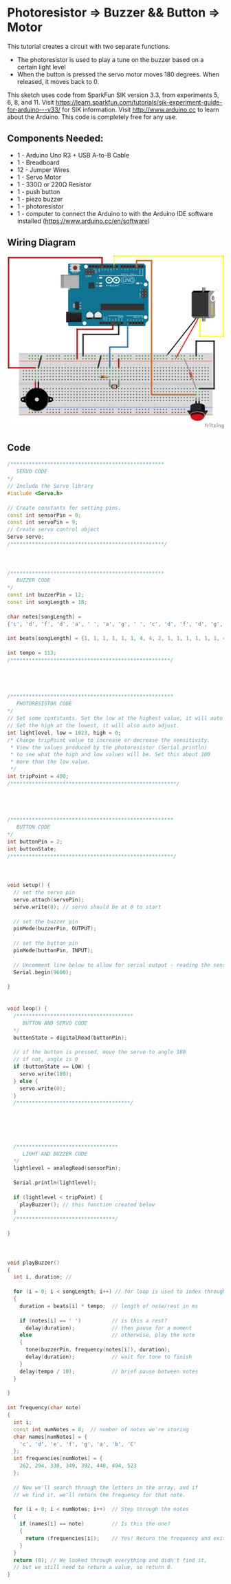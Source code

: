 # Photoresistor => Buzzer && Button => Motor

This tutorial creates a circuit with two separate functions.
  - The photoresistor is used to play a tune on the buzzer based on a certain light level
  - When the button is pressed the servo motor moves 180 degrees. When released, it moves back to 0.


This sketch uses code from SparkFun SIK version 3.3, from experiments 5, 6, 8, and 11.
Visit https://learn.sparkfun.com/tutorials/sik-experiment-guide-for-arduino---v33/ for SIK information.
Visit http://www.arduino.cc to learn about the Arduino.
This code is completely free for any use.

## Components Needed:

- 1 - Arduino Uno R3 + USB A-to-B Cable
- 1 - Breadboard
- 12 - Jumper Wires
- 1 - Servo Motor
- 1 - 330Ω or 220Ω Resistor
- 1 - push button
- 1 - piezo buzzer
- 1 - photoresistor
- 1 - computer to connect the Arduino to with the Arduino IDE software installed (https://www.arduino.cc/en/software)

## Wiring Diagram

![wiring diagram](photo-buzzer-button-servo_bb.png)

## Code

```c++
/**************************************************
   SERVO CODE
*/
// Include the Servo library
#include <Servo.h>

// Create constants for setting pins.
const int sensorPin = 0;
const int servoPin = 9;
// Create servo control object
Servo servo;
/**************************************************/



/**************************************************
   BUZZER CODE
*/
const int buzzerPin = 12;
const int songLength = 18;

char notes[songLength] =
{'c', 'd', 'f', 'd', 'a', ' ', 'a', 'g', ' ', 'c', 'd', 'f', 'd', 'g', ' ', 'g', 'f', ' '};

int beats[songLength] = {1, 1, 1, 1, 1, 1, 4, 4, 2, 1, 1, 1, 1, 1, 1, 4, 4, 2};

int tempo = 113;
/****************************************************/




/*****************************************************
   PHOTORESISTOR CODE
*/
// Set some contstants. Set the low at the highest value, it will auto adjust.
// Set the high at the lowest, it will also auto adjust.
int lightlevel, low = 1023, high = 0;
/* Change tripPoint value to increase or decrease the sensitivity. 
 * View the values produced by the photoresistor (Serial.println) 
 * to see what the high and low values will be. Set this about 100 
 * more than the low value.
 */
int tripPoint = 400;
/******************************************************/




/*****************************************************
   BUTTON CODE
*/
int buttonPin = 2;
int buttonState;
/*****************************************************/



void setup() {
  // set the servo pin
  servo.attach(servoPin);
  servo.write(0); // servo should be at 0 to start

  // set the buzzer pin
  pinMode(buzzerPin, OUTPUT);

  // set the button pin
  pinMode(buttonPin, INPUT);

  // Uncomment line below to allow for serial output - reading the sensor data
  Serial.begin(9600);

}


void loop() {
  /**************************************
     BUTTON AND SERVO CODE
  */
  buttonState = digitalRead(buttonPin);

  // if the button is pressed, move the servo to angle 180
  // if not, angle is 0
  if (buttonState == LOW) {
    servo.write(180);
  } else {
    servo.write(0);
  }
  /*************************************/





  /*********************************
     LIGHT AND BUZZER CODE
  */
  lightlevel = analogRead(sensorPin);

  Serial.println(lightlevel);

  if (lightlevel < tripPoint) {
    playBuzzer(); // this function created below
  }
  /********************************/

}



void playBuzzer()
{
  int i, duration; //

  for (i = 0; i < songLength; i++) // for loop is used to index through the arrays
  {
    duration = beats[i] * tempo;  // length of note/rest in ms

    if (notes[i] == ' ')          // is this a rest?
      delay(duration);            // then pause for a moment
    else                          // otherwise, play the note
    {
      tone(buzzerPin, frequency(notes[i]), duration);
      delay(duration);            // wait for tone to finish
    }
    delay(tempo / 10);            // brief pause between notes
  }

}

int frequency(char note)
{
  int i;
  const int numNotes = 8;  // number of notes we're storing
  char names[numNotes] = {
    'c', 'd', 'e', 'f', 'g', 'a', 'b', 'C'
  };
  int frequencies[numNotes] = {
    262, 294, 330, 349, 392, 440, 494, 523
  };

  // Now we'll search through the letters in the array, and if
  // we find it, we'll return the frequency for that note.

  for (i = 0; i < numNotes; i++)  // Step through the notes
  {
    if (names[i] == note)         // Is this the one?
    {
      return (frequencies[i]);    // Yes! Return the frequency and exit function.
    }
  }
  return (0); // We looked through everything and didn't find it,
  // but we still need to return a value, so return 0.
}

```
